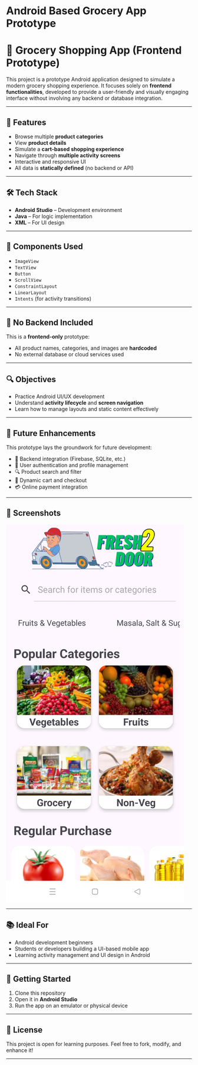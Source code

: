 # Android Based Grocery App Prototype
# 🛒 Grocery Shopping App (Frontend Prototype)

This project is a prototype Android application designed to simulate a modern grocery shopping experience. It focuses solely on **frontend functionalities**, developed to provide a user-friendly and visually engaging interface without involving any backend or database integration.

---

## 📱 Features

- Browse multiple **product categories**
- View **product details**
- Simulate a **cart-based shopping experience**
- Navigate through **multiple activity screens**
- Interactive and responsive UI
- All data is **statically defined** (no backend or API)

---

## 🛠️ Tech Stack

- **Android Studio** – Development environment
- **Java** – For logic implementation
- **XML** – For UI design

---

## 🧩 Components Used

- `ImageView`
- `TextView`
- `Button`
- `ScrollView`
- `ConstraintLayout`
- `LinearLayout`
- `Intents` (for activity transitions)

---

## 🚫 No Backend Included

This is a **frontend-only** prototype:
- All product names, categories, and images are **hardcoded**
- No external database or cloud services used

---

## 🔍 Objectives

- Practice Android UI/UX development
- Understand **activity lifecycle** and **screen navigation**
- Learn how to manage layouts and static content effectively

---

## 🔄 Future Enhancements

This prototype lays the groundwork for future development:
- 🔧 Backend integration (Firebase, SQLite, etc.)
- 🔐 User authentication and profile management
- 🔍 Product search and filter
- 🛒 Dynamic cart and checkout
- 💳 Online payment integration

---

## 📸 Screenshots

![Image Alt](https://github.com/Arnnabchakra/Android-based-Grocery-App-Prototype/blob/9eb6c80b079e1a3cd59e7b6c448750483185c6d0/Main%20page.jpg)

---

## 📚 Ideal For

- Android development beginners
- Students or developers building a UI-based mobile app
- Learning activity management and UI design in Android

---

## 🚀 Getting Started

1. Clone this repository
2. Open it in **Android Studio**
3. Run the app on an emulator or physical device

---

## 📄 License

This project is open for learning purposes. Feel free to fork, modify, and enhance it!

---

